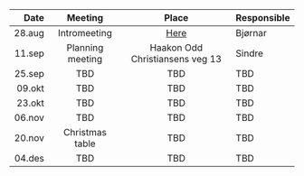|   Date |     Meeting      |                       Place                       | Responsible |
| -----: | :--------------: | :-----------------------------------------------: | :---------- |
| 28.aug |   Intromeeting   | [Here](https://maps.app.goo.gl/SRm4eoELUiJ5PFeK8) | Bjørnar     |
| 11.sep | Planning meeting |          Haakon Odd Christiansens veg 13          | Sindre      |
| 25.sep |       TBD        |                        TBD                        | TBD         |
| 09.okt |       TBD        |                        TBD                        | TBD         |
| 23.okt |       TBD        |                        TBD                        | TBD         |
| 06.nov |       TBD        |                        TBD                        | TBD         |
| 20.nov | Christmas table  |                        TBD                        | TBD         |
| 04.des |       TBD        |                        TBD                        | TBD         |

<!-- 
| 12.sep |     Boardgames      | Brage       |
| 26.sep | Outdoors: food prep | Martin      |
| 10.okt |       Bowling       | Sindre      |
| 24.okt | Outdoors: lashing   | Bjørnar     |
| 07.nov |    Arts & Crafts    | Anna        |
| 21.nov |   Christmas table   | TBD         |
| 05.des |  Songs and waffles  | Sindre      |
 -->
